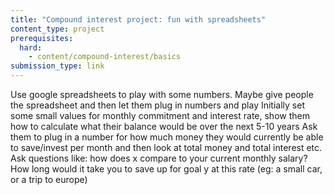 ```yaml
---
title: "Compound interest project: fun with spreadsheets"
content_type: project
prerequisites:
  hard:
    - content/compound-interest/basics
submission_type: link
---
```


Use google spreadsheets to play with some numbers. Maybe give people the spreadsheet and then let them plug in numbers and play
Initially set some small values for monthly commitment and interest rate, show them how to calculate what their balance would be over the next 5-10 years
Ask them to plug in a number for how much money they would currently be able to save/invest per month and then look at total money and total interest etc. Ask questions like: how does x compare to your current monthly salary? How long would it take you to save up for goal y at this rate (eg: a small car, or a trip to europe)
